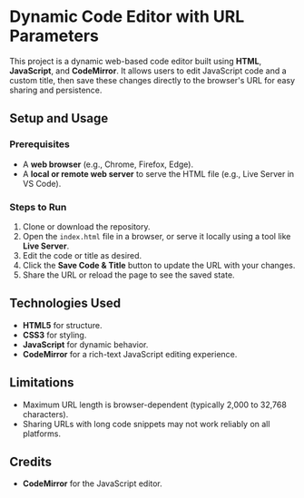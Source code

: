 # Dynamic Code Editor with URL Parameters

This project is a dynamic web-based code editor built using **HTML**, **JavaScript**, and **CodeMirror**. It allows users to edit JavaScript code and a custom title, then save these changes directly to the browser's URL for easy sharing and persistence.

## Setup and Usage

### Prerequisites
- A **web browser** (e.g., Chrome, Firefox, Edge).
- A **local or remote web server** to serve the HTML file (e.g., Live Server in VS Code).

### Steps to Run

1. Clone or download the repository.
2. Open the `index.html` file in a browser, or serve it locally using a tool like **Live Server**.
3. Edit the code or title as desired.
4. Click the **Save Code & Title** button to update the URL with your changes.
5. Share the URL or reload the page to see the saved state.

## Technologies Used
- **HTML5** for structure.
- **CSS3** for styling.
- **JavaScript** for dynamic behavior.
- **CodeMirror** for a rich-text JavaScript editing experience.

## Limitations
- Maximum URL length is browser-dependent (typically 2,000 to 32,768 characters).
- Sharing URLs with long code snippets may not work reliably on all platforms.

## Credits
- **CodeMirror** for the JavaScript editor.

